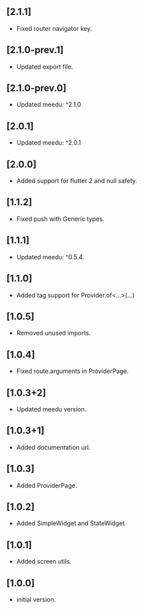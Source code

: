 ## [2.1.1]
- Fixed router navigator key.

## [2.1.0-prev.1]
- Updated export file.
## [2.1.0-prev.0]
- Updated meedu: ^2.1.0

## [2.0.1]
- Updated meedu: ^2.0.1

## [2.0.0]
- Added support for flutter 2 and null safety.

## [1.1.2]
- Fixed push with Generic types.

## [1.1.1]
- Updated meedu: ^0.5.4.

## [1.1.0]
- Added tag support for Provider.of<...>(...)

## [1.0.5]
- Removed unused imports.

## [1.0.4]
- Fixed route.arguments in ProviderPage.

## [1.0.3+2]
- Updated meedu version.

## [1.0.3+1]
- Added documentation url.

## [1.0.3]
 - Added ProviderPage.

## [1.0.2]
 - Added SimpleWidget and StateWidget.
## [1.0.1]
 - Added screen utils.

## [1.0.0]
 - initial version.
